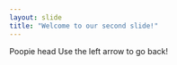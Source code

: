 ```yaml
---
layout: slide
title: "Welcome to our second slide!"
---
```

Poopie head
Use the left arrow to go back!
